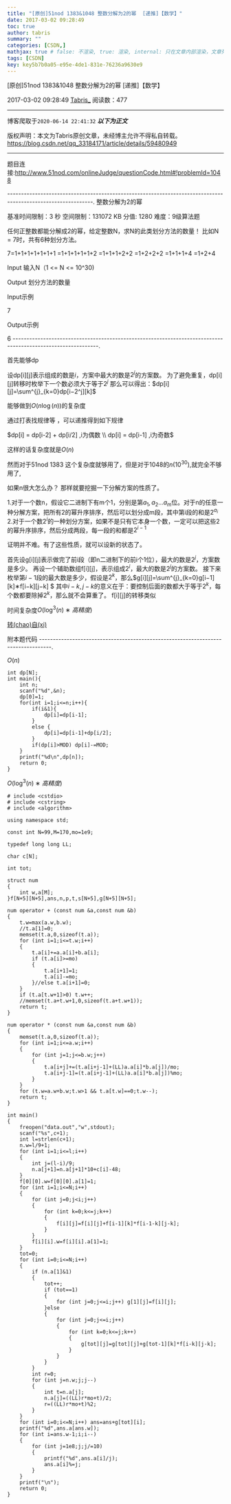 ```yaml
---
title: "[原创]51nod 1383&1048 整数分解为2的幂  [递推]【数学】"
date: 2017-03-02 09:28:49
toc: true
author: tabris
summary: ""
categories: [CSDN,]
mathjax: true # false: 不渲染, true: 渲染, internal: 只在文章内部渲染，文章列表中不渲染
tags: [CSDN]
key: key5b7b0a05-e95e-4de1-831e-76236a9630e9
---
```


[原创]51nod 1383&1048 整数分解为2的幂  [递推]【数学】

2017-03-02 09:28:49  [Tabris_](https://me.csdn.net/qq_33184171) 阅读数：477

---

博客爬取于`2020-06-14 22:41:32`
***以下为正文***

版权声明：本文为Tabris原创文章，未经博主允许不得私自转载。
https://blog.csdn.net/qq_33184171/article/details/59480949

<!-- more -->

---

题目连接:http://www.51nod.com/onlineJudge/questionCode.html#!problemId=1048

-------------------------------------------------------------------------------------------------------------.
整数分解为2的幂

基准时间限制：3 秒 空间限制：131072 KB 分值: 1280 难度：9级算法题

任何正整数都能分解成2的幂，给定整数N，求N的此类划分方法的数量！
比如N = 7时，共有6种划分方法。

7=1+1+1+1+1+1+1
  =1+1+1+1+1+2
  =1+1+1+2+2
  =1+2+2+2
  =1+1+1+4
  =1+2+4

Input
输入N（1 <= N <= 10^30)

Output
划分方法的数量

Input示例

7

Output示例

6
-------------------------------------------------------------------------------------------------------------.

首先能够dp

设dp[i][j]表示组成的数是$i$，方案中最大的数是$2^j$的方案数。
为了避免重复，dp[i][j]转移时枚举下一个数必须大于等于$2^j$
那么可以得出：$dp[i][j]=\sum^{j}_{k=0}dp[i−2^j][k]$

能够做到$O(n\log(n))$的复杂度


通过打表找规律等 ，可以递推得到如下规律

$dp[i] = dp[i-2] + dp[i/2] ,i为偶数 \\ dp[i] = dp[i-1] ,i为奇数$

这样的话复杂度就是$O(n)$

然而对于51nod 1383 这个复杂度就够用了，但是对于1048的$n(10^{30})$,就完全不够用了,

如果n很大怎么办？
那样就要挖掘一下分解方案的性质了。

1.对于一个数n，假设它二进制下有m个1，分别是第$a_1,a_2…a_m$位。对于n的任意一种分解方案，把所有2的幂升序排序，然后可以划分成m段，其中第i段的和是$2^{a_i}$
2.对于一个数$2^i$的一种划分方案，如果不是只有它本身一个数，一定可以把这些2的幂升序排序，然后分成两段，每一段的和都是$2^{i−1}$

证明并不难。有了这些性质，就可以设新的状态了。

首先设g[i][j]表示做完了前i段（即n二进制下的前i个1位），最大的数是$2^j$，方案数是多少。
再设一个辅助数组f[i][j]，表示组成$2^i$，最大的数是$2^j$的方案数。
接下来枚举第$i-1$段的最大数是多少，假设是$2^k$，那么$g[i][j]=\sum^{j}_{k=0}g[i−1][k]∗f[i−k][j−k] $
其中$i-k,j-k$的意义在于：要控制后面的数都大于等于$2^k$，每个数都要除掉$2^k$，那么就不会算重了。
f[i][j]的转移类似

时间复杂度$O(\log ^{3}(n)∗高精度)$

[转(chao)自(xi)](http://blog.csdn.net/worldwide_d/article/details/54091940)


附本题代码
----------------------------------------------------------------------------------.

$O(n)$
```
int dp[N];
int main(){
    int n;
    scanf("%d",&n);
    dp[0]=1;
    for(int i=1;i<=n;i++){
        if(i&1){
            dp[i]=dp[i-1];
        }
        else {
            dp[i]=dp[i-1]+dp[i/2];
        }
        if(dp[i]>MOD) dp[i]-=MOD;
    }
    printf("%d\n",dp[n]);
    return 0;
}

```


$O(\log ^{3}(n)∗高精度)$
```
# include <cstdio>
# include <cstring>
# include <algorithm>

using namespace std;

const int N=99,M=170,mo=1e9;

typedef long long LL;

char c[N];

int tot;

struct num
{
    int w,a[M];
}f[N+5][N+5],ans,n,p,t,s[N+5],g[N+5][N+5];

num operator + (const num &a,const num &b)
{
    t.w=max(a.w,b.w);
    //t.a[1]=0;
    memset(t.a,0,sizeof(t.a));
    for (int i=1;i<=t.w;i++)
    {
        t.a[i]+=a.a[i]+b.a[i];
        if (t.a[i]>=mo)
        {
            t.a[i+1]=1;
            t.a[i]-=mo;
        }//else t.a[i+1]=0;
    }
    if (t.a[t.w+1]>0) t.w++;
    //memset(t.a+t.w+1,0,sizeof(t.a+t.w+1));
    return t;
}

num operator * (const num &a,const num &b)
{
    memset(t.a,0,sizeof(t.a));
    for (int i=1;i<=a.w;i++)
    {
        for (int j=1;j<=b.w;j++)
        {
            t.a[i+j]+=(t.a[i+j-1]+(LL)a.a[i]*b.a[j])/mo;
            t.a[i+j-1]=(t.a[i+j-1]+(LL)a.a[i]*b.a[j])%mo;
        }
    }
    for (t.w=a.w+b.w;t.w>1 && t.a[t.w]==0;t.w--);
    return t;
}

int main()
{
    freopen("data.out","w",stdout);
    scanf("%s",c+1);
    int l=strlen(c+1);
    n.w=l/9+1;
    for (int i=1;i<=l;i++)
    {
        int j=(l-i)/9;
        n.a[j+1]=n.a[j+1]*10+c[i]-48;
    }
    f[0][0].w=f[0][0].a[1]=1;
    for (int i=1;i<=N;i++)
    {
        for (int j=0;j<i;j++)
        {
            for (int k=0;k<=j;k++)
            {
                f[i][j]=f[i][j]+f[i-1][k]*f[i-1-k][j-k];
            }
        }
        f[i][i].w=f[i][i].a[1]=1;
    }
    tot=0;
    for (int i=0;i<=N;i++)
    {
        if (n.a[1]&1)
        {
            tot++;
            if (tot==1)
            {
                for (int j=0;j<=i;j++) g[1][j]=f[i][j];
            }else
            {
                for (int j=0;j<=i;j++)
                {
                    for (int k=0;k<=j;k++)
                    {
                        g[tot][j]=g[tot][j]+g[tot-1][k]*f[i-k][j-k];
                    }
                }
            }
        }
        int r=0;
        for (int j=n.w;j;j--)
        {
            int t=n.a[j];
            n.a[j]=((LL)r*mo+t)/2;
            r=((LL)r*mo+t)%2;
        }
    }
    for (int i=0;i<=N;i++) ans=ans+g[tot][i];
    printf("%d",ans.a[ans.w]);
    for (int i=ans.w-1;i;i--)
    {
        for (int j=1e8;j;j/=10)
        {
            printf("%d",ans.a[i]/j);
            ans.a[i]%=j;
        }
    }
    printf("\n");
    return 0;
}
```
